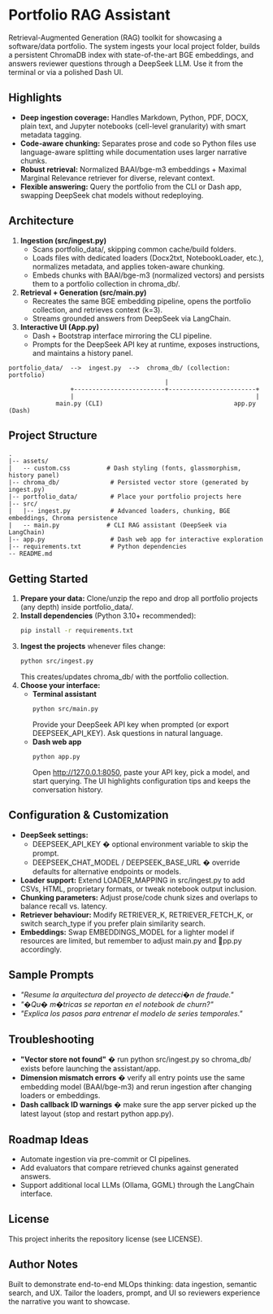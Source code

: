 # Portfolio RAG Assistant

Retrieval-Augmented Generation (RAG) toolkit for showcasing a software/data portfolio. The system ingests your local project folder, builds a persistent ChromaDB index with state-of-the-art BGE embeddings, and answers reviewer questions through a DeepSeek LLM. Use it from the terminal or via a polished Dash UI.

## Highlights
- **Deep ingestion coverage:** Handles Markdown, Python, PDF, DOCX, plain text, and Jupyter notebooks (cell-level granularity) with smart metadata tagging.
- **Code-aware chunking:** Separates prose and code so Python files use language-aware splitting while documentation uses larger narrative chunks.
- **Robust retrieval:** Normalized BAAI/bge-m3 embeddings + Maximal Marginal Relevance retriever for diverse, relevant context.
- **Flexible answering:** Query the portfolio from the CLI or Dash app, swapping DeepSeek chat models without redeploying.

## Architecture
1. **Ingestion (src/ingest.py)**
   - Scans portfolio_data/, skipping common cache/build folders.
   - Loads files with dedicated loaders (Docx2txt, NotebookLoader, etc.), normalizes metadata, and applies token-aware chunking.
   - Embeds chunks with BAAI/bge-m3 (normalized vectors) and persists them to a portfolio collection in chroma_db/.
2. **Retrieval + Generation (src/main.py)**
   - Recreates the same BGE embedding pipeline, opens the portfolio collection, and retrieves context (k=3).
   - Streams grounded answers from DeepSeek via LangChain.
3. **Interactive UI (App.py)**
   - Dash + Bootstrap interface mirroring the CLI pipeline.
   - Prompts for the DeepSeek API key at runtime, exposes instructions, and maintains a history panel.

```
portfolio_data/  -->  ingest.py  -->  chroma_db/ (collection: portfolio)
                                           |
                 +-------------------------+------------------------+
                 |                                                  |
             main.py (CLI)                                    app.py (Dash)
```

## Project Structure
```
.
|-- assets/
|   -- custom.css          # Dash styling (fonts, glassmorphism, history panel)
|-- chroma_db/              # Persisted vector store (generated by ingest.py)
|-- portfolio_data/         # Place your portfolio projects here
|-- src/
|   |-- ingest.py           # Advanced loaders, chunking, BGE embeddings, Chroma persistence
|   -- main.py             # CLI RAG assistant (DeepSeek via LangChain)
|-- app.py                  # Dash web app for interactive exploration
|-- requirements.txt        # Python dependencies
-- README.md
```

## Getting Started
1. **Prepare your data:** Clone/unzip the repo and drop all portfolio projects (any depth) inside portfolio_data/.
2. **Install dependencies** (Python 3.10+ recommended):
   ```Bash
   pip install -r requirements.txt
   ```
3. **Ingest the projects** whenever files change:
   ```Bash
   python src/ingest.py
   ```
   This creates/updates chroma_db/ with the portfolio collection.
4. **Choose your interface:**
   - **Terminal assistant**
     ```Bash
     python src/main.py
     ```
     Provide your DeepSeek API key when prompted (or export DEEPSEEK_API_KEY). Ask questions in natural language.
   - **Dash web app**
     ```Bash
     python app.py
     ```
     Open http://127.0.0.1:8050, paste your API key, pick a model, and start querying. The UI highlights configuration tips and keeps the conversation history.

## Configuration & Customization
- **DeepSeek settings:**
  - DEEPSEEK_API_KEY � optional environment variable to skip the prompt.
  - DEEPSEEK_CHAT_MODEL / DEEPSEEK_BASE_URL � override defaults for alternative endpoints or models.
- **Loader support:** Extend LOADER_MAPPING in src/ingest.py to add CSVs, HTML, proprietary formats, or tweak notebook output inclusion.
- **Chunking parameters:** Adjust prose/code chunk sizes and overlaps to balance recall vs. latency.
- **Retriever behaviour:** Modify RETRIEVER_K, RETRIEVER_FETCH_K, or switch search_type if you prefer plain similarity search.
- **Embeddings:** Swap EMBEDDINGS_MODEL for a lighter model if resources are limited, but remember to adjust main.py and pp.py accordingly.

## Sample Prompts
- *"Resume la arquitectura del proyecto de detecci�n de fraude."*
- *"�Qu� m�tricas se reportan en el notebook de churn?"*
- *"Explica los pasos para entrenar el modelo de series temporales."*

## Troubleshooting
- **"Vector store not found"** � run python src/ingest.py so chroma_db/ exists before launching the assistant/app.
- **Dimension mismatch errors** � verify all entry points use the same embedding model (BAAI/bge-m3) and rerun ingestion after changing loaders or embeddings.
- **Dash callback ID warnings** � make sure the app server picked up the latest layout (stop and restart python app.py).

## Roadmap Ideas
- Automate ingestion via pre-commit or CI pipelines.
- Add evaluators that compare retrieved chunks against generated answers.
- Support additional local LLMs (Ollama, GGML) through the LangChain interface.

## License
This project inherits the repository license (see LICENSE).

## Author Notes
Built to demonstrate end-to-end MLOps thinking: data ingestion, semantic search, and UX. Tailor the loaders, prompt, and UI so reviewers experience the narrative you want to showcase.
